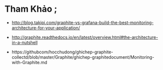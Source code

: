 # Tham Khảo ;

- http://blog.takipi.com/graphite-vs-grafana-build-the-best-monitoring-architecture-for-your-application/

- http://graphite.readthedocs.io/en/latest/overview.html#the-architecture-in-a-nutshell

- https://githubcom/hocchudong/ghichep-graphite-collectd/blob/master/Graphite/ghichep-graphitedocument/Monitoring-with-Graphite.md